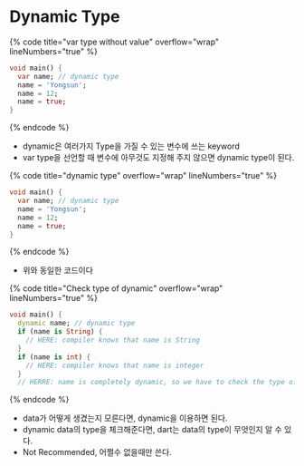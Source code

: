 # Dynamic Type

{% code title="var type without value" overflow="wrap" lineNumbers="true" %}
```dart
void main() {
  var name; // dynamic type
  name = 'Yongsun';
  name = 12;
  name = true;
}
```
{% endcode %}

* dynamic은 여러가지 Type을 가질 수 있는 변수에 쓰는 keyword
* var type을 선언할 때 변수에 아무것도 지정해 주지 않으면 dynamic type이 된다.

{% code title="dynamic type" overflow="wrap" lineNumbers="true" %}
```dart
void main() {
  var name; // dynamic type
  name = 'Yongsun';
  name = 12;
  name = true;
}
```
{% endcode %}

* 위와 동일한 코드이다

{% code title="Check type of dynamic" overflow="wrap" lineNumbers="true" %}
```dart
void main() {
  dynamic name; // dynamic type
  if (name is String) {
    // HERE: compiler knows that name is String
  }
  if (name is int) {
    // HERE: compiler knows that name is integer
  }
  // HERRE: name is completely dynamic, so we have to check the type of dynamic
```
{% endcode %}

* data가 어떻게 생겼는지 모른다면, dynamic을 이용하면 된다.
* dynamic data의 type을 체크해준다면, dart는 data의 type이 무엇인지 알 수 있다.
* Not Recommended, 어쩔수 없을때만 쓴다.

